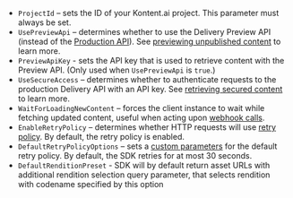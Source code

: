 * `ProjectId` – sets the ID of your Kontent.ai project. This parameter must always be set.
* `UsePreviewApi` – determines whether to use the Delivery Preview API (instead of the [Production API](https://docs.kontent.ai/reference/delivery-api#section/Production-vs.-Preview)). See [previewing unpublished content](#previewing-unpublished-content) to learn more.
* `PreviewApiKey` - sets the API key that is used to retrieve content with the Preview API. (Only used when `UsePreviewApi` is `true`.)
* `UseSecureAccess` – determines whether to authenticate requests to the production Delivery API with an API key. See [retrieving secured content](https://docs.kontent.ai/tutorials/develop-apps/get-content/securing-public-access?tech=dotnet#a-retrieving-secured-content) to learn more.
* `WaitForLoadingNewContent` – forces the client instance to wait while fetching updated content, useful when acting upon [webhook calls](https://docs.kontent.ai/tutorials/develop-apps/integrate/using-webhooks-for-automatic-updates).
* `EnableRetryPolicy` – determines whether HTTP requests will use [retry policy](Retry-capabilities.md). By default, the retry policy is enabled.
* `DefaultRetryPolicyOptions` – sets a [custom parameters](Retry-capabilities.md) for the default retry policy. By default, the SDK retries for at most 30 seconds.
* `DefaultRenditionPreset` - SDK will by default return asset URLs with additional rendition selection query parameter, that selects rendition with codename specified by this option
